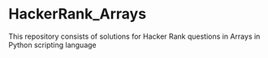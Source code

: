 # HackerRank_Arrays
This repository consists of solutions for Hacker Rank questions in Arrays in Python scripting language
